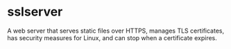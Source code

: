 # sslserver
A web server that serves static files over HTTPS, manages TLS certificates, has security measures for Linux, and can stop when a certificate expires.
